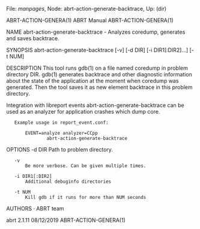 File: *manpages*,  Node: abrt-action-generate-backtrace,  Up: (dir)

ABRT-ACTION-GENERA(1)             ABRT Manual            ABRT-ACTION-GENERA(1)



NAME
       abrt-action-generate-backtrace - Analyzes coredump, generates and saves
       backtrace.

SYNOPSIS
       abrt-action-generate-backtrace [-v] [-d DIR] [-i DIR1[:DIR2]...] [-t
       NUM]

DESCRIPTION
       This tool runs gdb(1) on a file named coredump in problem directory
       DIR. gdb(1) generates backtrace and other diagnostic information about
       the state of the application at the moment when coredump was generated.
       Then the tool saves it as new element backtrace in this problem
       directory.

   Integration with libreport events
       abrt-action-generate-backtrace can be used as an analyzer for
       application crashes which dump core.

       Example usage in report_event.conf:

           EVENT=analyze analyzer=CCpp
                   abrt-action-generate-backtrace

OPTIONS
       -d DIR
           Path to problem directory.

       -v
           Be more verbose. Can be given multiple times.

       -i DIR1[:DIR2]
           Additional debuginfo directories

       -t NUM
           Kill gdb if it runs for more than NUM seconds

AUTHORS
       ·   ABRT team



abrt 2.1.11                       08/12/2019             ABRT-ACTION-GENERA(1)
